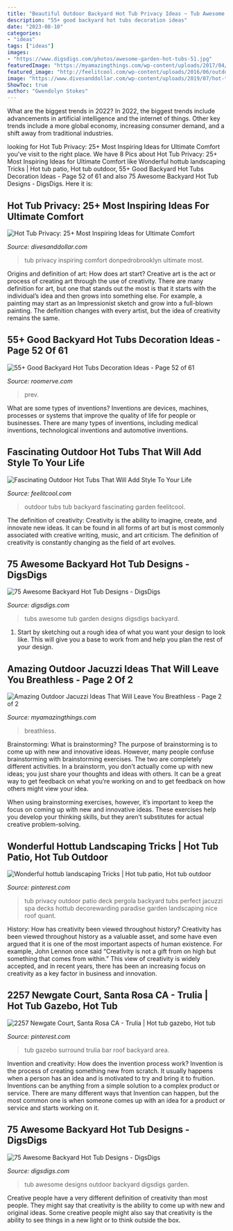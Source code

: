 ```yaml
---
title: "Beautiful Outdoor Backyard Hot Tub Privacy Ideas ~ Tub Awesome Designs Outdoor Backyard Digsdigs Garden"
description: "55+ good backyard hot tubs decoration ideas"
date: "2023-08-10"
categories:
- "ideas"
tags: ["ideas"]
images:
- "https://www.digsdigs.com/photos/awesome-garden-hot-tubs-51.jpg"
featuredImage: "https://myamazingthings.com/wp-content/uploads/2017/04/round-tub.jpg"
featured_image: "http://feelitcool.com/wp-content/uploads/2016/06/outdoor-hot-tubs-ideas.jpg"
image: "https://www.divesanddollar.com/wp-content/uploads/2019/07/hot-tub-privacy-16.jpg"
ShowToc: true
author: "Gwendolyn Stokes"
---
```



What are the biggest trends in 2022?
In 2022, the biggest trends include advancements in artificial intelligence and the internet of things. Other key trends include a more global economy, increasing consumer demand, and a shift away from traditional industries.

	

		
looking for Hot Tub Privacy: 25+ Most Inspiring Ideas for Ultimate Comfort you've visit to the right place. We have 8 Pics about Hot Tub Privacy: 25+ Most Inspiring Ideas for Ultimate Comfort like Wonderful hottub landscaping Tricks | Hot tub patio, Hot tub outdoor, 55+ Good Backyard Hot Tubs Decoration Ideas - Page 52 of 61 and also 75 Awesome Backyard Hot Tub Designs - DigsDigs. Here it is:
		
    
## Hot Tub Privacy: 25+ Most Inspiring Ideas For Ultimate Comfort

<img loading=lazy src="https://www.divesanddollar.com/wp-content/uploads/2019/07/hot-tub-privacy-16.jpg" onerror="this.onerror=null;this.src='https://tse1.mm.bing.net/th?id=OIP.NDhXhuiJJzY14N1m9K1A-gHaLG&amp;pid=15.1';" alt="Hot Tub Privacy: 25+ Most Inspiring Ideas for Ultimate Comfort">

_Source: divesanddollar.com_

>tub privacy inspiring comfort donpedrobrooklyn ultimate most. 

	

Origins and definition of art: How does art start?
Creative art is the act or process of creating art through the use of creativity. There are many definition for art, but one that stands out the most is that it starts with the individual’s idea and then grows into something else. For example, a painting may start as an Impressionist sketch and grow into a full-blown painting. The definition changes with every artist, but the idea of creativity remains the same.

    
## 55+ Good Backyard Hot Tubs Decoration Ideas - Page 52 Of 61

<img loading=lazy src="https://roomerve.com/wp-content/uploads/2018/11/55-Good-Backyard-Hot-Tubs-Decoration-Ideas-52.jpg" onerror="this.onerror=null;this.src='https://tse3.mm.bing.net/th?id=OIP.ELkO-xQakprsABDVocjvDgHaE7&amp;pid=15.1';" alt="55+ Good Backyard Hot Tubs Decoration Ideas - Page 52 of 61">

_Source: roomerve.com_

>prev. 

	

What are some types of inventions?
Inventions are devices, machines, processes or systems that improve the quality of life for people or businesses. There are many types of inventions, including medical inventions, technological inventions and automotive inventions.

    
## Fascinating Outdoor Hot Tubs That Will Add Style To Your Life

<img loading=lazy src="http://feelitcool.com/wp-content/uploads/2016/06/outdoor-hot-tubs-ideas.jpg" onerror="this.onerror=null;this.src='https://tse2.mm.bing.net/th?id=OIP.MnPeVB7MiTAn3uINsqw1bgHaD3&amp;pid=15.1';" alt="Fascinating Outdoor Hot Tubs That Will Add Style To Your Life">

_Source: feelitcool.com_

>outdoor tubs tub backyard fascinating garden feelitcool. 

	

The definition of creativity:
Creativity is the ability to imagine, create, and innovate new ideas. It can be found in all forms of art but is most commonly associated with creative writing, music, and art criticism. The definition of creativity is constantly changing as the field of art evolves.

    
## 75 Awesome Backyard Hot Tub Designs - DigsDigs

<img loading=lazy src="https://www.digsdigs.com/photos/awesome-garden-hot-tubs-51.jpg" onerror="this.onerror=null;this.src='https://tse4.mm.bing.net/th?id=OIP.ju-f0Q6MO8NiisU6mjkZ4gAAAA&amp;pid=15.1';" alt="75 Awesome Backyard Hot Tub Designs - DigsDigs">

_Source: digsdigs.com_

>tubs awesome tub garden designs digsdigs backyard. 

	

1. Start by sketching out a rough idea of what you want your design to look like. This will give you a base to work from and help you plan the rest of your design.

    
## Amazing Outdoor Jacuzzi Ideas That Will Leave You Breathless - Page 2 Of 2

<img loading=lazy src="https://myamazingthings.com/wp-content/uploads/2017/04/round-tub.jpg" onerror="this.onerror=null;this.src='https://tse4.mm.bing.net/th?id=OIP.4W5fpM2MN5KFRndNmIuNWQHaE8&amp;pid=15.1';" alt="Amazing Outdoor Jacuzzi Ideas That Will Leave You Breathless - Page 2 of 2">

_Source: myamazingthings.com_

>breathless. 

	

Brainstorming: What is brainstorming?
The purpose of brainstorming is to come up with new and innovative ideas. However, many people confuse brainstorming with brainstorming exercises. The two are completely different activities.
In a brainstorm, you don’t actually come up with new ideas; you just share your thoughts and ideas with others. It can be a great way to get feedback on what you’re working on and to get feedback on how others might view your idea.

When using brainstorming exercises, however, it’s important to keep the focus on coming up with new and innovative ideas. These exercises help you develop your thinking skills, but they aren’t substitutes for actual creative problem-solving.

    
## Wonderful Hottub Landscaping Tricks | Hot Tub Patio, Hot Tub Outdoor

<img loading=lazy src="https://i.pinimg.com/736x/94/59/2b/94592bb647ba589f9e659222a0ec4e5c.jpg" onerror="this.onerror=null;this.src='https://tse1.mm.bing.net/th?id=OIP.U4yB6SNHSsWiiXArVOmDOgHaLG&amp;pid=15.1';" alt="Wonderful hottub landscaping Tricks | Hot tub patio, Hot tub outdoor">

_Source: pinterest.com_

>tub privacy outdoor patio deck pergola backyard tubs perfect jacuzzi spa decks hottub decorewarding paradise garden landscaping nice roof quant. 

	

History: How has creativity been viewed throughout history?
Creativity has been viewed throughout history as a valuable asset, and some have even argued that it is one of the most important aspects of human existence. For example, John Lennon once said “Creativity is not a gift from on high but something that comes from within.” This view of creativity is widely accepted, and in recent years, there has been an increasing focus on creativity as a key factor in business and innovation.

    
## 2257 Newgate Court, Santa Rosa CA - Trulia | Hot Tub Gazebo, Hot Tub

<img loading=lazy src="https://i.pinimg.com/736x/ce/c3/8f/cec38f6be8b2b07f97347dea967925c6--sauna-ideas-tub-surround.jpg" onerror="this.onerror=null;this.src='https://tse1.mm.bing.net/th?id=OIP.R3B0jUruJs3SgLuigGoUhgHaFi&amp;pid=15.1';" alt="2257 Newgate Court, Santa Rosa CA - Trulia | Hot tub gazebo, Hot tub">

_Source: pinterest.com_

>tub gazebo surround trulia bar roof backyard area. 

	

Invention and creativity: How does the invention process work?
Invention is the process of creating something new from scratch. It usually happens when a person has an idea and is motivated to try and bring it to fruition. Inventions can be anything from a simple solution to a complex product or service. There are many different ways that Invention can happen, but the most common one is when someone comes up with an idea for a product or service and starts working on it.

    
## 75 Awesome Backyard Hot Tub Designs - DigsDigs

<img loading=lazy src="https://www.digsdigs.com/photos/2013/05/a-hot-tub-combined-with-a-fireplace-would-make-any-outdoor-place-trully-awesome.jpg" onerror="this.onerror=null;this.src='https://tse4.mm.bing.net/th?id=OIP.shesQjYmf8tsf0e2a12lOQHaJ6&amp;pid=15.1';" alt="75 Awesome Backyard Hot Tub Designs - DigsDigs">

_Source: digsdigs.com_

>tub awesome designs outdoor backyard digsdigs garden. 

	

Creative people have a very different definition of creativity than most people. They might say that creativity is the ability to come up with new and original ideas. Some creative people might also say that creativity is the ability to see things in a new light or to think outside the box.

